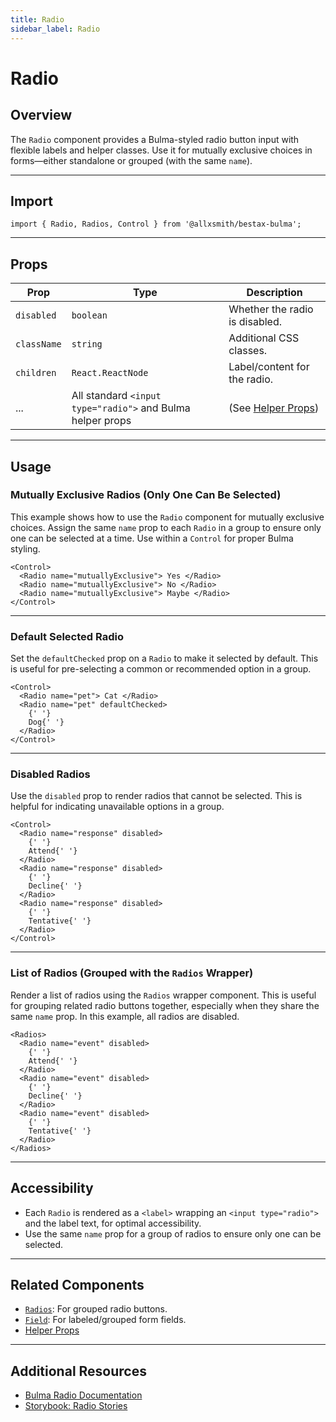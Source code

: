 ```yaml
---
title: Radio
sidebar_label: Radio
---
```


# Radio

## Overview

The `Radio` component provides a Bulma-styled radio button input with flexible labels and helper classes. Use it for mutually exclusive choices in forms—either standalone or grouped (with the same `name`).

---

## Import

```tsx
import { Radio, Radios, Control } from '@allxsmith/bestax-bulma';
```

---

## Props

| Prop        | Type                                                       | Description                                      |
| ----------- | ---------------------------------------------------------- | ------------------------------------------------ |
| `disabled`  | `boolean`                                                  | Whether the radio is disabled.                   |
| `className` | `string`                                                   | Additional CSS classes.                          |
| `children`  | `React.ReactNode`                                          | Label/content for the radio.                     |
| ...         | All standard `<input type="radio">` and Bulma helper props | (See [Helper Props](../helpers/usebulmaclasses)) |

---

## Usage

### Mutually Exclusive Radios (Only One Can Be Selected)

This example shows how to use the `Radio` component for mutually exclusive choices. Assign the same `name` prop to each `Radio` in a group to ensure only one can be selected at a time. Use within a `Control` for proper Bulma styling.

```tsx live
<Control>
  <Radio name="mutuallyExclusive"> Yes </Radio>
  <Radio name="mutuallyExclusive"> No </Radio>
  <Radio name="mutuallyExclusive"> Maybe </Radio>
</Control>
```

---

### Default Selected Radio

Set the `defaultChecked` prop on a `Radio` to make it selected by default. This is useful for pre-selecting a common or recommended option in a group.

```tsx live
<Control>
  <Radio name="pet"> Cat </Radio>
  <Radio name="pet" defaultChecked>
    {' '}
    Dog{' '}
  </Radio>
</Control>
```

---

### Disabled Radios

Use the `disabled` prop to render radios that cannot be selected. This is helpful for indicating unavailable options in a group.

```tsx live
<Control>
  <Radio name="response" disabled>
    {' '}
    Attend{' '}
  </Radio>
  <Radio name="response" disabled>
    {' '}
    Decline{' '}
  </Radio>
  <Radio name="response" disabled>
    {' '}
    Tentative{' '}
  </Radio>
</Control>
```

---

### List of Radios (Grouped with the `Radios` Wrapper)

Render a list of radios using the `Radios` wrapper component. This is useful for grouping related radio buttons together, especially when they share the same `name` prop. In this example, all radios are disabled.

```tsx live
<Radios>
  <Radio name="event" disabled>
    {' '}
    Attend{' '}
  </Radio>
  <Radio name="event" disabled>
    {' '}
    Decline{' '}
  </Radio>
  <Radio name="event" disabled>
    {' '}
    Tentative{' '}
  </Radio>
</Radios>
```

---

## Accessibility

- Each `Radio` is rendered as a `<label>` wrapping an `<input type="radio">` and the label text, for optimal accessibility.
- Use the same `name` prop for a group of radios to ensure only one can be selected.

---

## Related Components

- [`Radios`](./radios.md): For grouped radio buttons.
- [`Field`](./field.md): For labeled/grouped form fields.
- [Helper Props](../helpers/usebulmaclasses.md)

---

## Additional Resources

- [Bulma Radio Documentation](https://bulma.io/documentation/form/radio/)
- [Storybook: Radio Stories](https://bestax.cc/storybook/?path=/story/form-radio--mutuallyexclusive)
